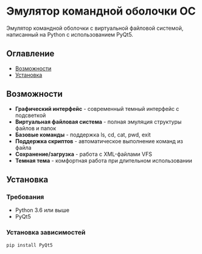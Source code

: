# Эмулятор командной оболочки ОС

Эмулятор командной оболочки с виртуальной файловой системой, написанный на Python с использованием PyQt5.

##  Оглавление

- [Возможности](#возможности)
- [Установка](#установка)

##  Возможности

-  **Графический интерфейс** - современный темный интерфейс с подсветкой
-  **Виртуальная файловая система** - полная эмуляция структуры файлов и папок
-  **Базовые команды** - поддержка ls, cd, cat, pwd, exit
-  **Поддержка скриптов** - автоматическое выполнение команд из файла
-  **Сохранение/загрузка** - работа с XML-файлами VFS
-  **Темная тема** - комфортная работа при длительном использовании

##  Установка

### Требования

- Python 3.6 или выше
- PyQt5

### Установка зависимостей

```bash
pip install PyQt5

